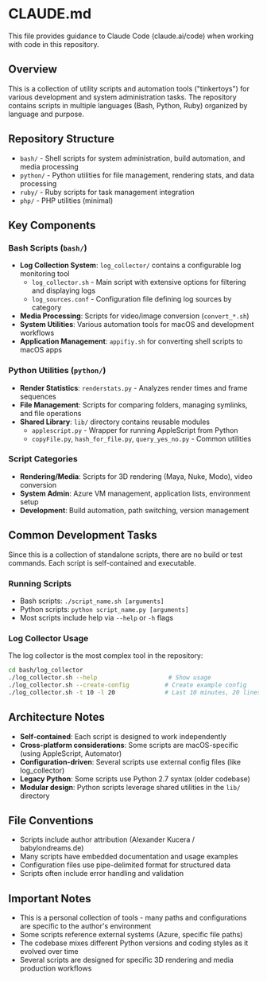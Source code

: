 # CLAUDE.md

This file provides guidance to Claude Code (claude.ai/code) when working with code in this repository.

## Overview

This is a collection of utility scripts and automation tools ("tinkertoys") for various development and system administration tasks. The repository contains scripts in multiple languages (Bash, Python, Ruby) organized by language and purpose.

## Repository Structure

- `bash/` - Shell scripts for system administration, build automation, and media processing
- `python/` - Python utilities for file management, rendering stats, and data processing
- `ruby/` - Ruby scripts for task management integration
- `php/` - PHP utilities (minimal)

## Key Components

### Bash Scripts (`bash/`)
- **Log Collection System**: `log_collector/` contains a configurable log monitoring tool
  - `log_collector.sh` - Main script with extensive options for filtering and displaying logs
  - `log_sources.conf` - Configuration file defining log sources by category
- **Media Processing**: Scripts for video/image conversion (`convert_*.sh`)
- **System Utilities**: Various automation tools for macOS and development workflows
- **Application Management**: `appifiy.sh` for converting shell scripts to macOS apps

### Python Utilities (`python/`)
- **Render Statistics**: `renderstats.py` - Analyzes render times and frame sequences
- **File Management**: Scripts for comparing folders, managing symlinks, and file operations
- **Shared Library**: `lib/` directory contains reusable modules
  - `applescript.py` - Wrapper for running AppleScript from Python
  - `copyFile.py`, `hash_for_file.py`, `query_yes_no.py` - Common utilities

### Script Categories
- **Rendering/Media**: Scripts for 3D rendering (Maya, Nuke, Modo), video conversion
- **System Admin**: Azure VM management, application lists, environment setup
- **Development**: Build automation, path switching, version management

## Common Development Tasks

Since this is a collection of standalone scripts, there are no build or test commands. Each script is self-contained and executable.

### Running Scripts
- Bash scripts: `./script_name.sh [arguments]`
- Python scripts: `python script_name.py [arguments]`
- Most scripts include help via `--help` or `-h` flags

### Log Collector Usage
The log collector is the most complex tool in the repository:
```bash
cd bash/log_collector
./log_collector.sh --help                    # Show usage
./log_collector.sh --create-config          # Create example config
./log_collector.sh -t 10 -l 20              # Last 10 minutes, 20 lines each
```

## Architecture Notes

- **Self-contained**: Each script is designed to work independently
- **Cross-platform considerations**: Some scripts are macOS-specific (using AppleScript, Automator)
- **Configuration-driven**: Several scripts use external config files (like log_collector)
- **Legacy Python**: Some scripts use Python 2.7 syntax (older codebase)
- **Modular design**: Python scripts leverage shared utilities in the `lib/` directory

## File Conventions

- Scripts include author attribution (Alexander Kucera / babylondreams.de)
- Many scripts have embedded documentation and usage examples
- Configuration files use pipe-delimited format for structured data
- Scripts often include error handling and validation

## Important Notes

- This is a personal collection of tools - many paths and configurations are specific to the author's environment
- Some scripts reference external systems (Azure, specific file paths)
- The codebase mixes different Python versions and coding styles as it evolved over time
- Several scripts are designed for specific 3D rendering and media production workflows